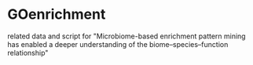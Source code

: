 # GOenrichment
related data and script for "Microbiome-based enrichment pattern mining has enabled a deeper understanding of the biome–species–function relationship"
